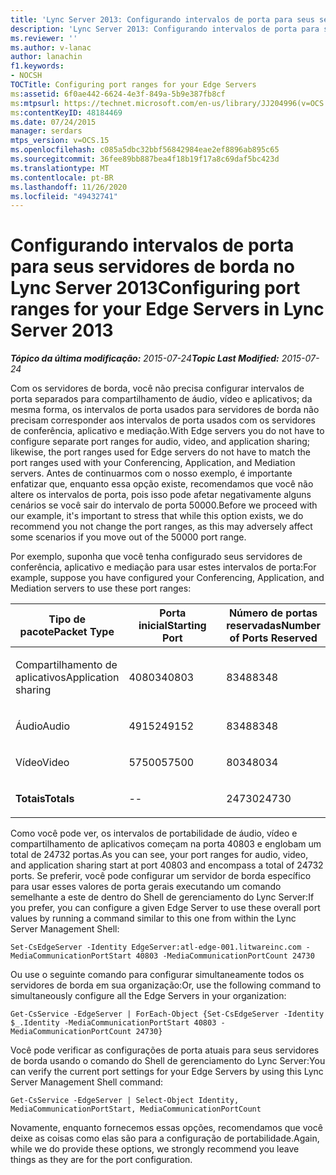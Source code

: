 ```yaml
---
title: 'Lync Server 2013: Configurando intervalos de porta para seus servidores de borda'
description: 'Lync Server 2013: Configurando intervalos de porta para seus servidores de borda.'
ms.reviewer: ''
ms.author: v-lanac
author: lanachin
f1.keywords:
- NOCSH
TOCTitle: Configuring port ranges for your Edge Servers
ms:assetid: 6f0ae442-6624-4e3f-849a-5b9e387fb8cf
ms:mtpsurl: https://technet.microsoft.com/en-us/library/JJ204996(v=OCS.15)
ms:contentKeyID: 48184469
ms.date: 07/24/2015
manager: serdars
mtps_version: v=OCS.15
ms.openlocfilehash: c085a5dbc32bbf56842984eae2ef8896ab895c65
ms.sourcegitcommit: 36fee89bb887bea4f18b19f17a8c69daf5bc423d
ms.translationtype: MT
ms.contentlocale: pt-BR
ms.lasthandoff: 11/26/2020
ms.locfileid: "49432741"
---
```

# <a name="configuring-port-ranges-for-your-edge-servers-in-lync-server-2013"></a><span data-ttu-id="390b3-103">Configurando intervalos de porta para seus servidores de borda no Lync Server 2013</span><span class="sxs-lookup"><span data-stu-id="390b3-103">Configuring port ranges for your Edge Servers in Lync Server 2013</span></span>

<div data-xmlns="http://www.w3.org/1999/xhtml">

<div class="topic" data-xmlns="http://www.w3.org/1999/xhtml" data-msxsl="urn:schemas-microsoft-com:xslt" data-cs="https://msdn.microsoft.com/">

<div data-asp="https://msdn2.microsoft.com/asp">



</div>

<div id="mainSection">

<div id="mainBody"><span data-ttu-id="390b3-104">

<span> </span></span><span class="sxs-lookup"><span data-stu-id="390b3-104">

<span> </span></span></span>

<span data-ttu-id="390b3-105">_**Tópico da última modificação:** 2015-07-24_</span><span class="sxs-lookup"><span data-stu-id="390b3-105">_**Topic Last Modified:** 2015-07-24_</span></span>

<span data-ttu-id="390b3-106">Com os servidores de borda, você não precisa configurar intervalos de porta separados para compartilhamento de áudio, vídeo e aplicativos; da mesma forma, os intervalos de porta usados para servidores de borda não precisam corresponder aos intervalos de porta usados com os servidores de conferência, aplicativo e mediação.</span><span class="sxs-lookup"><span data-stu-id="390b3-106">With Edge servers you do not have to configure separate port ranges for audio, video, and application sharing; likewise, the port ranges used for Edge servers do not have to match the port ranges used with your Conferencing, Application, and Mediation servers.</span></span> <span data-ttu-id="390b3-107">Antes de continuarmos com o nosso exemplo, é importante enfatizar que, enquanto essa opção existe, recomendamos que você não altere os intervalos de porta, pois isso pode afetar negativamente alguns cenários se você sair do intervalo de porta 50000.</span><span class="sxs-lookup"><span data-stu-id="390b3-107">Before we proceed with our example, it's important to stress that while this option exists, we do recommend you not change the port ranges, as this may adversely affect some scenarios if you move out of the 50000 port range.</span></span>

<span data-ttu-id="390b3-108">Por exemplo, suponha que você tenha configurado seus servidores de conferência, aplicativo e mediação para usar estes intervalos de porta:</span><span class="sxs-lookup"><span data-stu-id="390b3-108">For example, suppose you have configured your Conferencing, Application, and Mediation servers to use these port ranges:</span></span>


<table>
<colgroup>
<col style="width: 33%" />
<col style="width: 33%" />
<col style="width: 33%" />
</colgroup>
<thead>
<tr class="header">
<th><span data-ttu-id="390b3-109">Tipo de pacote</span><span class="sxs-lookup"><span data-stu-id="390b3-109">Packet Type</span></span></th>
<th><span data-ttu-id="390b3-110">Porta inicial</span><span class="sxs-lookup"><span data-stu-id="390b3-110">Starting Port</span></span></th>
<th><span data-ttu-id="390b3-111">Número de portas reservadas</span><span class="sxs-lookup"><span data-stu-id="390b3-111">Number of Ports Reserved</span></span></th>
</tr>
</thead>
<tbody>
<tr class="odd">
<td><p><span data-ttu-id="390b3-112">Compartilhamento de aplicativos</span><span class="sxs-lookup"><span data-stu-id="390b3-112">Application sharing</span></span></p></td>
<td><p><span data-ttu-id="390b3-113">40803</span><span class="sxs-lookup"><span data-stu-id="390b3-113">40803</span></span></p></td>
<td><p><span data-ttu-id="390b3-114">8348</span><span class="sxs-lookup"><span data-stu-id="390b3-114">8348</span></span></p></td>
</tr>
<tr class="even">
<td><p><span data-ttu-id="390b3-115">Áudio</span><span class="sxs-lookup"><span data-stu-id="390b3-115">Audio</span></span></p></td>
<td><p><span data-ttu-id="390b3-116">49152</span><span class="sxs-lookup"><span data-stu-id="390b3-116">49152</span></span></p></td>
<td><p><span data-ttu-id="390b3-117">8348</span><span class="sxs-lookup"><span data-stu-id="390b3-117">8348</span></span></p></td>
</tr>
<tr class="odd">
<td><p><span data-ttu-id="390b3-118">Vídeo</span><span class="sxs-lookup"><span data-stu-id="390b3-118">Video</span></span></p></td>
<td><p><span data-ttu-id="390b3-119">57500</span><span class="sxs-lookup"><span data-stu-id="390b3-119">57500</span></span></p></td>
<td><p><span data-ttu-id="390b3-120">8034</span><span class="sxs-lookup"><span data-stu-id="390b3-120">8034</span></span></p></td>
</tr>
<tr class="even">
<td><p><span data-ttu-id="390b3-121"><strong>Totais</strong></span><span class="sxs-lookup"><span data-stu-id="390b3-121"><strong>Totals</strong></span></span></p></td>
<td><p>--</p></td>
<td><p><span data-ttu-id="390b3-122">24730</span><span class="sxs-lookup"><span data-stu-id="390b3-122">24730</span></span></p></td>
</tr>
</tbody>
</table>


<span data-ttu-id="390b3-123">Como você pode ver, os intervalos de portabilidade de áudio, vídeo e compartilhamento de aplicativos começam na porta 40803 e englobam um total de 24732 portas.</span><span class="sxs-lookup"><span data-stu-id="390b3-123">As you can see, your port ranges for audio, video, and application sharing start at port 40803 and encompass a total of 24732 ports.</span></span> <span data-ttu-id="390b3-124">Se preferir, você pode configurar um servidor de borda específico para usar esses valores de porta gerais executando um comando semelhante a este de dentro do Shell de gerenciamento do Lync Server:</span><span class="sxs-lookup"><span data-stu-id="390b3-124">If you prefer, you can configure a given Edge Server to use these overall port values by running a command similar to this one from within the Lync Server Management Shell:</span></span>

    Set-CsEdgeServer -Identity EdgeServer:atl-edge-001.litwareinc.com -MediaCommunicationPortStart 40803 -MediaCommunicationPortCount 24730

<span data-ttu-id="390b3-125">Ou use o seguinte comando para configurar simultaneamente todos os servidores de borda em sua organização:</span><span class="sxs-lookup"><span data-stu-id="390b3-125">Or, use the following command to simultaneously configure all the Edge Servers in your organization:</span></span>

    Get-CsService -EdgeServer | ForEach-Object {Set-CsEdgeServer -Identity $_.Identity -MediaCommunicationPortStart 40803 -MediaCommunicationPortCount 24730}

<span data-ttu-id="390b3-126">Você pode verificar as configurações de porta atuais para seus servidores de borda usando o comando do Shell de gerenciamento do Lync Server:</span><span class="sxs-lookup"><span data-stu-id="390b3-126">You can verify the current port settings for your Edge Servers by using this Lync Server Management Shell command:</span></span>

    Get-CsService -EdgeServer | Select-Object Identity, MediaCommunicationPortStart, MediaCommunicationPortCount

<span data-ttu-id="390b3-127">Novamente, enquanto fornecemos essas opções, recomendamos que você deixe as coisas como elas são para a configuração de portabilidade.</span><span class="sxs-lookup"><span data-stu-id="390b3-127">Again, while we do provide these options, we strongly recommend you leave things as they are for the port configuration.</span></span>

<span data-ttu-id="390b3-128"></div>

<span> </span>

</div>

</div>

</span><span class="sxs-lookup"><span data-stu-id="390b3-128"></div>

<span> </span>

</div>

</div>

</span></span></div>

